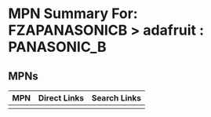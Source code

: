 



# MPN Summary For: FZAPANASONICB > adafruit : PANASONIC_B

## MPNs
  

|MPN|Direct Links|Search Links|
| :--- | :--- | :--- |
||||
